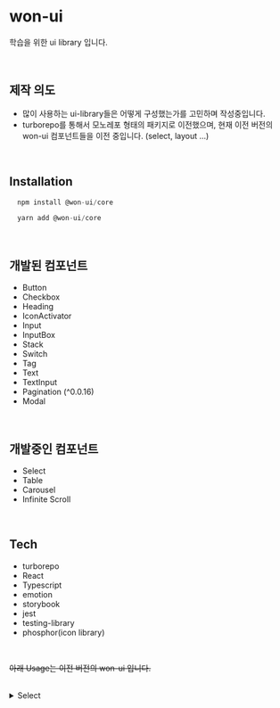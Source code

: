 
# won-ui
학습을 위한 ui library 입니다.

<br/> 

## 제작 의도

- 많이 사용하는 ui-library들은 어떻게 구성했는가를 고민하며 작성중입니다.
- turborepo를 통해서 모노레포 형태의 패키지로 이전했으며, 현재 이전 버전의 won-ui 컴포넌트들을 이전 중입니다. (select, layout ...)

<br/>

## Installation

```Javascript
  npm install @won-ui/core
```

```Javascript
  yarn add @won-ui/core
```

<br/>

## 개발된 컴포넌트

- Button
- Checkbox
- Heading
- IconActivator
- Input
- InputBox
- Stack
- Switch
- Tag
- Text
- TextInput
- Pagination (^0.0.16)
- Modal

<br/>

## 개발중인 컴포넌트

- Select
- Table
- Carousel
- Infinite Scroll

<br/>


## Tech

- turborepo
- React
- Typescript
- emotion
- storybook
- jest
- testing-library
- phosphor(icon library)

<br/>

~~아래 Usage는 이전 버전의 won-ui 입니다.~~

<br/>

<details>
<summary>Select</summary>
<div>

```Typescript
import React from 'react';
import {
  WonSelect,
  WonSelectLabel,
  WonSelectOptionItem,
  WonSelectOptionList
} from '../components';

export default function ExampleComponent() {
  const items = ['OPTION1 ', 'OPTION2 ', 'OPTION3 ', 'OPTION4 ', 'OPTION5 '];
  const [selectItem, setSelectItem] = React.useState(items[0]);
  const handleChangeItem = (value: string) => {
    // ~~~~
    setSelectItem(value);
  }
  return (
    <WonSelect onChange={handleChangeItem} value={selectItem}>
      <WonSelectLabel>{selectItem}</WonSelectLabel>
      <WonSelectOptionList>
        {items.map((optionValue) => (
          <WonSelectOptionItem key={optionValue} value={optionValue}>
            {optionValue}
          </WonSelectOptionItem>
        ))}
      </WonSelectOptionList>
    </WonSelect>
  );
}

```

</div>
</details>
